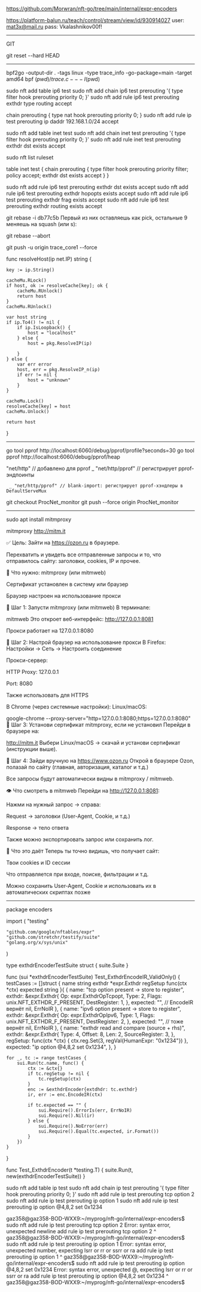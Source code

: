 https://github.com/Morwran/nft-go/tree/main/internal/expr-encoders



https://platform-balun.ru/teach/control/stream/view/id/930914027
user: mat3x@mail.ru
pass: Vkalashnikov00f!

__________________________________________________
GIT

git reset --hard HEAD
____________________________________________________



bpf2go -output-dir . -tags linux -type trace_info -go-package=main -target amd64 bpf $(pwd)/trace.c -- -I$(pwd)



sudo nft add table ip6 test
sudo nft add chain ip6 test prerouting '{ type filter hook prerouting priority 0; }'
sudo nft add rule ip6 test prerouting exthdr type routing accept

chain prerouting {
    type nat hook prerouting priority 0;
}
sudo nft add rule ip test prerouting ip daddr 192.168.1.0/24 accept




sudo nft add table inet test
sudo nft add chain inet test prerouting '{ type filter hook prerouting priority 0; }'
sudo nft add rule inet test prerouting exthdr dst exists accept


sudo nft list ruleset

table inet test {
        chain prerouting {
                type filter hook prerouting priority filter; policy accept;
                exthdr dst exists accept
        }
}


sudo nft add rule ip6 test prerouting exthdr dst exists accept
sudo nft add rule ip6 test prerouting exthdr hopopts exists accept
sudo nft add rule ip6 test prerouting exthdr frag exists accept
sudo nft add rule ip6 test prerouting exthdr routing exists accept



git rebase -i db77c5b 
Первый из них оставляешь как pick, остальные 9 меняешь на squash (или s):

git rebase --abort


git push -u origin trace_core1 --force


func resolveHost(ip net.IP) string {

	key := ip.String()

	cacheMu.RLock()
	if host, ok := resolveCache[key]; ok {
		cacheMu.RUnlock()
		return host
	}
	cacheMu.RUnlock()

	var host string
	if ip.To4() != nil {
		if ip.IsLoopback() {
			host = "localhost"
		} else {
			host = pkg.ResolveIP(ip)

		}
	} else {
		var err error
		host, err = pkg.ResolveIP_n(ip)
		if err != nil {
			host = "unknown"
		}
	}

	cacheMu.Lock()
	resolveCache[key] = host
	cacheMu.Unlock()

	return host
}







_______________________________________________________________________________________________


go tool pprof http://localhost:6060/debug/pprof/profile?seconds=30
go tool pprof http://localhost:6060/debug/pprof/heap



"net/http"      // добавлено для pprof
	_ "net/http/pprof" // регистрирует pprof-эндпоинты

     _ "net/http/pprof" // blank-import: регистрирует pprof-хэндлеры в DefaultServeMux



git checkout ProcNet_monitor
git push --force origin ProcNet_monitor


______________________________________________________________________________________________

sudo apt install mitmproxy

mitmproxy
http://mitm.it




✅ Цель:
Зайти на https://ozon.ru в браузере.

Перехватить и увидеть все отправленные запросы и то, что отправилось сайту: заголовки, cookies, IP и прочее.

🧰 Что нужно:
mitmproxy (или mitmweb)

Сертификат установлен в систему или браузер

Браузер настроен на использование прокси

🔧 Шаг 1: Запусти mitmproxy (или mitmweb)
В терминале:

mitmweb
Это откроет веб-интерфейс: http://127.0.0.1:8081

Прокси работает на 127.0.0.1:8080

🔧 Шаг 2: Настрой браузер на использование прокси
В Firefox:
Настройки → Сеть → Настроить соединение

Прокси-сервер:

HTTP Proxy: 127.0.0.1

Port: 8080

Также использовать для HTTPS

В Chrome (через системные настройки):
Linux/macOS:

google-chrome --proxy-server="http=127.0.0.1:8080;https=127.0.0.1:8080"
🔧 Шаг 3: Установи сертификат mitmproxy, если не установил
Перейди в браузере на:

http://mitm.it
Выбери Linux/macOS → скачай и установи сертификат (инструкции выше).

🔎 Шаг 4: Зайди вручную на https://www.ozon.ru
Открой в браузере Ozon, полазай по сайту (главная, авторизация, каталог и т.д.)

Все запросы будут автоматически видны в mitmproxy / mitmweb.

👁 Что смотреть в mitmweb
Перейди на http://127.0.0.1:8081:

Нажми на нужный запрос → справа:

Request → заголовки (User-Agent, Cookie, и т.д.)

Response → тело ответа

Также можно экспортировать запрос или сохранить лог.

🧠 Что это даёт
Теперь ты точно видишь, что получает сайт:

Твои cookies и ID сессии

Что отправляется при входе, поиске, фильтрации и т.д.

Можно сохранить User-Agent, Cookie и использовать их в автоматических скриптах позже
________________________________________________________________________________

package encoders

import (
	"testing"

	"github.com/google/nftables/expr"
	"github.com/stretchr/testify/suite"
	"golang.org/x/sys/unix"
)

type exthdrEncoderTestSuite struct {
	suite.Suite
}

func (sui *exthdrEncoderTestSuite) Test_ExthdrEncodeIR_ValidOnly() {
	testCases := []struct {
		name     string
		exthdr   *expr.Exthdr
		regSetup func(ctx *ctx)
		expected string
	}{
		{
			name: "tcp option present → store to register",
			exthdr: &expr.Exthdr{
				Op:           expr.ExthdrOpTcpopt,
				Type:         2,
				Flags:        unix.NFT_EXTHDR_F_PRESENT,
				DestRegister: 1,
			},
			expected: "", // EncodeIR вернёт nil, ErrNoIR
		},
		{
			name: "ipv6 option present → store to register",
			exthdr: &expr.Exthdr{
				Op:           expr.ExthdrOpIpv6,
				Type:         1,
				Flags:        unix.NFT_EXTHDR_F_PRESENT,
				DestRegister: 2,
			},
			expected: "", // тоже вернёт nil, ErrNoIR
		},
		{
			name: "exthdr read and compare (source + rhs)",
			exthdr: &expr.Exthdr{
				Type:           4,
				Offset:         8,
				Len:            2,
				SourceRegister: 3,
			},
			regSetup: func(ctx *ctx) {
				ctx.reg.Set(3, regVal{HumanExpr: "0x1234"})
			},
			expected: "ip option @4,8,2 set 0x1234",
		},
	}

	for _, tc := range testCases {
		sui.Run(tc.name, func() {
			ctx := &ctx{}
			if tc.regSetup != nil {
				tc.regSetup(ctx)
			}
			enc := &exthdrEncoder{extdhdr: tc.exthdr}
			ir, err := enc.EncodeIR(ctx)

			if tc.expected == "" {
				sui.Require().ErrorIs(err, ErrNoIR)
				sui.Require().Nil(ir)
			} else {
				sui.Require().NoError(err)
				sui.Require().Equal(tc.expected, ir.Format())
			}
		})
	}
}

func Test_ExthdrEncoder(t *testing.T) {
	suite.Run(t, new(exthdrEncoderTestSuite))
}


sudo nft add table ip test
sudo nft add chain ip test prerouting '{ type filter hook prerouting priority 0; }'
sudo nft add rule ip test prerouting tcp option 2
sudo nft add rule ip test prerouting ip option 1
sudo nft add rule ip test prerouting ip option @4,8,2 set 0x1234


gaz358@gaz358-BOD-WXX9:~/myprog/nft-go/internal/expr-encoders$ sudo nft add rule ip test prerouting tcp option 2
Error: syntax error, unexpected newline
add rule ip test prerouting tcp option 2
                                        ^
gaz358@gaz358-BOD-WXX9:~/myprog/nft-go/internal/expr-encoders$ sudo nft add rule ip test prerouting ip option 1
Error: syntax error, unexpected number, expecting lsrr or rr or ssrr or ra
add rule ip test prerouting ip option 1
                                      ^
gaz358@gaz358-BOD-WXX9:~/myprog/nft-go/internal/expr-encoders$ sudo nft add rule ip test prerouting ip option @4,8,2 set 0x1234
Error: syntax error, unexpected @, expecting lsrr or rr or ssrr or ra
add rule ip test prerouting ip option @4,8,2 set 0x1234
                                      ^
gaz358@gaz358-BOD-WXX9:~/myprog/nft-go/internal/expr-encoders$ 














